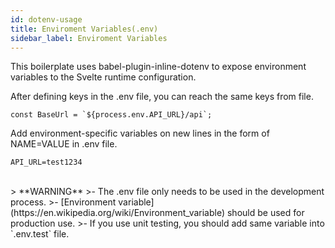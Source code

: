 ```yaml
---
id: dotenv-usage
title: Enviroment Variables(.env)
sidebar_label: Enviroment Variables
---
```




This boilerplate uses babel-plugin-inline-dotenv to expose environment variables to the Svelte runtime configuration.

After defining keys in the .env file, you can reach the same keys from file.
```
const BaseUrl = `${process.env.API_URL}/api`;
```

Add environment-specific variables on new lines in the form of NAME=VALUE in .env file.
```
API_URL=test1234
```

<br>
> **WARNING**
>- The .env file only needs to be used in the development process.
>- [Environment variable](https://en.wikipedia.org/wiki/Environment_variable) should be used for production use.
>- If you use unit testing, you should add same variable into `.env.test` file.

